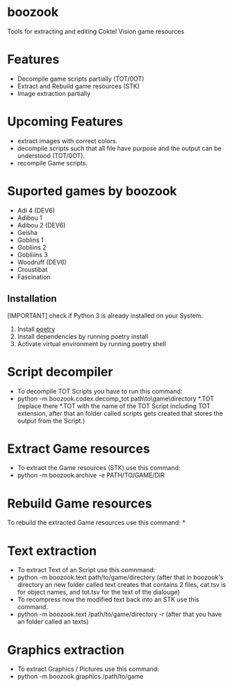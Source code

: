 # boozook
Tools for extracting and editing Coktel Vision game resources

# Features
* Decompile game scripts partially (TOT/0OT)
* Extract and Rebuild game resources (STK)
* Image extraction partially

# Upcoming Features
* extract images with correct colors.
* decompile scripts such that all file have purpose and the output can be understood (TOT/0OT).
* recompile Game scripts.

# Suported games by boozook
* Adi 4 (DEV6)
* Adibou 1
* Adibou 2 (DEV6)
* Geisha
* Goblins 1
* Gobliins 2
* Gobliiins 3
* Woodruff (DEV6)
* Croustibat
* Fascination

## Installation
[IMPORTANT] check if Python 3 is already installed on your System.
1. Install [poetry](https://python-poetry.org/)
2. Install dependencies by running poetry install
3. Activate virtual environment by running poetry shell

# Script decompiler
* To decompile TOT Scripts you have to run this command:
* python -m boozook.codex.decomp_tot path\to\game\directory *.TOT (replace there *.TOT with the name of the TOT Script including TOT extension, after that an folder called scripts gets created that stores the output from the Script.)

# Extract Game resources
* To extract the Game resources (STK) use this command:
* python -m boozook.archive -e PATH/TO/GAME/DIR

# Rebuild Game resources
To rebuild the extracted Game resources use this command:
* 

# Text extraction
* To extract Text of an Script use this comnmand:
* python -m boozook.text path/to/game/directory (after that in boozook's directory an new folder called text creates that contains 2 files, cat.tsv is for object names, and tot.tsv for the text of the dialouge)
* To recompress now the modified text back into an STK use this command.
* python -m boozook.text /path/to/game/directory -r (after that you have an folder called an texts)

# Graphics extraction
* To extract Graphics / Pictures use this command:
* python -m boozook.graphics /path/to/game
